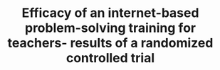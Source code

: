 --- 
abstract: '' 
authors: 
 - admin
 -  D Lehr
 -  L Boß
 -  H Riper
 -  P Cuijpers
 -  G Andersson
 -  H Thiart
 -  ...
doi: '' 
featured: false 
publication: '*Scandinavian journal of work, environment & health*, 105' 
publication_short: '' 
publishDate: '2014-01-01' 
title: 'Efficacy of an internet-based problem-solving training for teachers- results of a randomized controlled trial' 
url_code: '' 
url_dataset: '' 
url_pdf: '' 
url_poster: '' 
url_project: '' 
url_slides: '' 
url_source: '' 
url_video: '' 
---